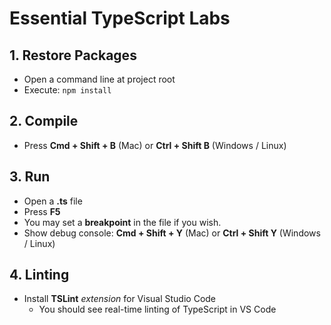 # Essential TypeScript Labs

## 1. Restore Packages

- Open a command line at project root
- Execute: `npm install`

## 2. Compile

- Press **Cmd + Shift + B** (Mac) or **Ctrl + Shift B** (Windows / Linux)

## 3. Run

- Open a **.ts** file
- Press **F5**
- You may set a **breakpoint** in the file if you wish.
- Show debug console: **Cmd + Shift + Y** (Mac) or **Ctrl + Shift Y** (Windows / Linux)

## 4. Linting

- Install **TSLint** *extension* for Visual Studio Code
    + You should see real-time linting of TypeScript in VS Code